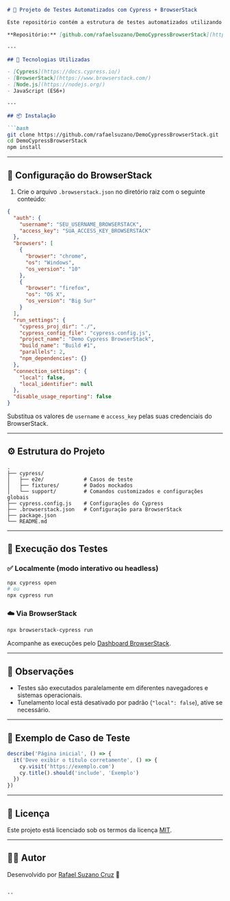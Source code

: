 ````markdown
# 🚀 Projeto de Testes Automatizados com Cypress + BrowserStack

Este repositório contém a estrutura de testes automatizados utilizando [Cypress](https://www.cypress.io/) integrada à [BrowserStack](https://www.browserstack.com/) para execução em múltiplos navegadores na nuvem.

**Repositório:** [github.com/rafaelsuzano/DemoCypressBrowserStack](https://github.com/rafaelsuzano/DemoCypressBrowserStack.git)

---

## 🧰 Tecnologias Utilizadas

- [Cypress](https://docs.cypress.io/)
- [BrowserStack](https://www.browserstack.com/)
- [Node.js](https://nodejs.org/)
- JavaScript (ES6+)

---

## 📦 Instalação

```bash
git clone https://github.com/rafaelsuzano/DemoCypressBrowserStack.git
cd DemoCypressBrowserStack
npm install
````

---

## 🔐 Configuração do BrowserStack

1. Crie o arquivo `.browserstack.json` no diretório raiz com o seguinte conteúdo:

```json
{
  "auth": {
    "username": "SEU_USERNAME_BROWSERSTACK",
    "access_key": "SUA_ACCESS_KEY_BROWSERSTACK"
  },
  "browsers": [
    {
      "browser": "chrome",
      "os": "Windows",
      "os_version": "10"
    },
    {
      "browser": "firefox",
      "os": "OS X",
      "os_version": "Big Sur"
    }
  ],
  "run_settings": {
    "cypress_proj_dir": "./",
    "cypress_config_file": "cypress.config.js",
    "project_name": "Demo Cypress BrowserStack",
    "build_name": "Build #1",
    "parallels": 2,
    "npm_dependencies": {}
  },
  "connection_settings": {
    "local": false,
    "local_identifier": null
  },
  "disable_usage_reporting": false
}
```

Substitua os valores de `username` e `access_key` pelas suas credenciais do BrowserStack.

---

## ⚙️ Estrutura do Projeto

```
.
├── cypress/
│   ├── e2e/             # Casos de teste
│   ├── fixtures/        # Dados mockados
│   └── support/         # Comandos customizados e configurações globais
├── cypress.config.js    # Configurações do Cypress
├── .browserstack.json   # Configuração para BrowserStack
├── package.json
└── README.md
```

---

## 🧪 Execução dos Testes

### ✅ Localmente (modo interativo ou headless)

```bash
npx cypress open
# ou
npx cypress run
```

### ☁️ Via BrowserStack

```bash
npx browserstack-cypress run
```

Acompanhe as execuções pelo [Dashboard BrowserStack](https://automate.browserstack.com/).

---

## 📌 Observações

* Testes são executados paralelamente em diferentes navegadores e sistemas operacionais.
* Tunelamento local está desativado por padrão (`"local": false`), ative se necessário.

---

## 🧪 Exemplo de Caso de Teste

```javascript
describe('Página inicial', () => {
  it('Deve exibir o título corretamente', () => {
    cy.visit('https://exemplo.com')
    cy.title().should('include', 'Exemplo')
  })
})
```

---

## 📄 Licença

Este projeto está licenciado sob os termos da licença [MIT](LICENSE).

---

## 👨‍💻 Autor

Desenvolvido por [Rafael Suzano Cruz](https://github.com/rafaelsuzano) 🚀

```

--
